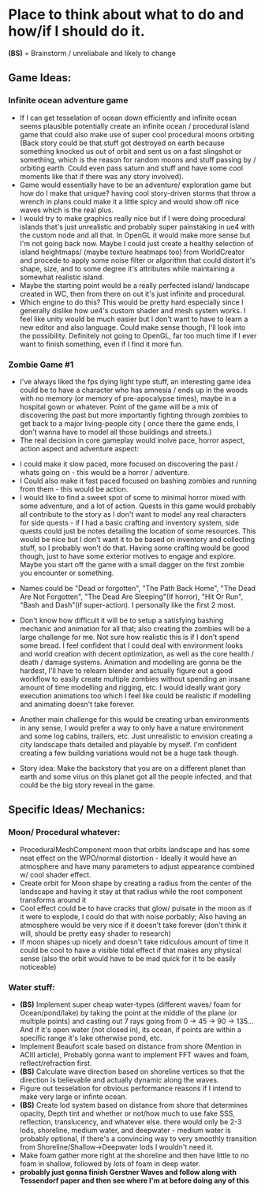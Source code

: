 # Place to think about what to do and how/if I should do it.

**(BS)** = Brainstorm / unreliabale and likely to change
## Game Ideas:
### Infinite ocean adventure game
* If I can get tesselation of ocean down efficiently and infinite ocean seems plausible potentially create an infinite ocean / procedural island game that could also make use of super cool procedural moons orbiting (Back story could be that stuff got destroyed on earth because something knocked us out of orbit and sent us on a fast slingshot or something, which is the reason for random moons and stuff passing by / orbiting earth. Could even pass saturn and stuff and have some cool moments like that if there was any story involved). 
* Game would essentially have to be an adventure/ exploration game but how do I make that unique? 
having cool story-driven storms that throw a wrench in plans could make it a little spicy and would show off nice waves which is the real plus.
* I would try to make graphics really nice but if I were doing procedural islands that's just unrealistic and probably super painstaking in ue4 with the custom node and all that. In OpenGL it would make more sense but I'm not going back now. Maybe I could just create a healthy selection of island heightmaps/ (maybe texture heatmaps too) from WorldCreator and procede to apply some noise filter or algorithm that could distort it's shape, size, and to some degree it's attributes while maintaining a somewhat realistic island.
* Maybe the starting point would be a really perfected island/ landscape created in WC, then from there on out it's just infinite and procedural. 
* Which engine to do this? 
This would be pretty hard especially since I generally dislike how ue4's custom shader and mesh system works. I feel like unity would be much easier but I don't want to have to learn a new editor and also language. Could make sense though, I'll look into the possibility. Definitely not going to OpenGL, far too much time if I ever want to finish something, even if I find it more fun.

### Zombie Game #1
* I've always liked the fps dying light type stuff, an interesting game idea could be to have a character who has amnesia / ends up in the woods with no memory (or memory of pre-apocalypse times), maybe in a hospital gown or whatever. Point of the game will be a mix of discovering the past but more importantly fighting through zombies to get back to a major living-people city ( once there the game ends, I don't wanna have to model all those buildings and streets.)
* The real decision in core gameplay would inolve pace, horror aspect, action aspect and adventure aspect:
- I could make it slow paced, more focused on discovering the past / whats going on - this would be a horror / adventure.
- I Could also make it fast paced focused on bashing zombies and running from them - this would be action.
- I would like to find a sweet spot of some to minimal horror mixed with some adventure, and a lot of action. Quests in this game would probably all contribute to the story as I don't want to model any real characters for side quests - if I had a basic crafting and inventory system, side quests could just be notes detailing the location of some resources. This would be nice but I don't want it to be based on inventory and collecting stuff, so I probably won't do that. Having some crafting would be good though, just to have some exterior motives to engage and explore. Maybe you start off the game with a small dagger on the first zombie you encounter or something.
* Names could be "Dead or forgotten", "The Path Back Home", "The Dead Are Not Forgotten", "The Dead Are Sleeping"(If horror), "Hit Or Run", "Bash and Dash"(if super-action). I personally like the first 2 most. 

* Don't know how difficult it will be to setup a satisfying bashing mechanic and animation for all that; also creating the zombies will be a large challenge for me. Not sure how realistic this is if I don't spend some bread. I feel confident that I could deal with environment looks and world creation with decent optimization, as well as the core health / death / damage systems. Animation and modelling are gonna be the hardest, I'll have to relearn blender and actually figure out a good workflow to easily create multiple zombies without spending an insane amount of time modelling and rigging, etc. I would ideally want gory execution animations too which I feel like could be realistic if modelling and animating doesn't take forever.
* Another main challenge for this would be creating urban environments in any sense, I would prefer a way to only have a nature environment and some log cabins, trailers, etc. Just unrealistic to envision creating a city landscape thats detailed and playable by myself. I'm confident creating a few building variations would not be a huge task though.

* Story idea: Make the backstory that you are on a different planet than earth and some virus on this planet got all the people infected, and that could be the big story reveal in the game.

## Specific Ideas/ Mechanics:
### Moon/ Procedural whatever:
* ProceduralMeshComponent moon that orbits landscape and has some neat effect on the WPO/normal distortion - 
Ideally it would have an atmosphere and have many parameters to adjust appearance combined w/ cool shader effect. 
* Create orbit for Moon shape by creating a radius from the center of the landscape and having it stay at that radius while the root component transforms around it
* Cool effect could be to have cracks that glow/ pulsate in the moon as if it were to explode, I could do that with noise porbably; Also having an atmosphere would be very nice if it doesn't take forever (don't think it will, should be pretty easy shader to research)
* If moon shapes up nicely and doesn't take ridiculous amount of time it could be cool to have a visible tidal effect if that makes any physical sense (also the orbit would have to be mad quick for it to be easily noticeable)

### Water stuff:
* **(BS)** Implement super cheap water-types (different waves/ foam for Ocean/pond/lake) by taking the point at the middle
of the plane (or multiple points) and casting out 7 rays going from 0 -> 45 -> 90 -> 135... And if it's open water
(not closed in), its ocean, if points are within a specific range it's lake otherwise pond, etc.
* Implement Beaufort scale based on distance from shore (Mention in ACIII article), Probably gonna want to implement FFT waves and foam, reflect/refraction first.
* **(BS)** Calculate wave direction based on shoreline vertices so that the direction is believable and actually dynamic along the waves.
* Figure out tesselation for obvious performance reasons if I intend to make very large or infinte ocean.
* **(BS)** Create lod system based on distance from shore that determines opacity, Depth tint and whether or not/how much to use fake SSS, reflection, translucency, and whatever else. there would only be 2-3 lods, shoreline, medium water, and deepwater - medium water is probably optional, if there's a convincing way to very smoothly transition from 
Shoreline/Shallow->Deepwater lods I wouldn't need it. 
* Make foam gather more right at the shoreline and then have little to no foam in shallow, followed by lots of foam in deep water.
* **probably just gonna finish Gerstner Waves and follow along with Tessendorf paper and then see where I'm at before doing any of this**
